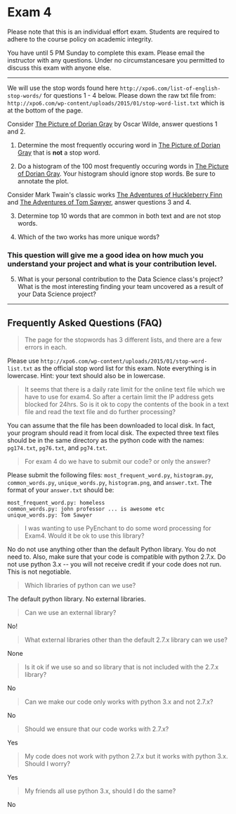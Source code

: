 
# Exam 4

Please note that this is an individual effort exam.  Students are required to adhere to the course policy on academic integrity.

You have until 5 PM Sunday to complete this exam.  Please email the instructor with any questions.  Under no circumstancesare you permitted to discuss this exam with anyone else.

---

We will use the stop words found here `http://xpo6.com/list-of-english-stop-words/` for questions 1 - 4 below.  Please down the raw txt file from: `http://xpo6.com/wp-content/uploads/2015/01/stop-word-list.txt` which is at the bottom of the page.

Consider [The Picture of Dorian Gray](https://www.gutenberg.org/cache/epub/174/pg174.txt) by Oscar Wilde, answer questions 1 and 2.

1. Determine the most frequently occuring word in [The Picture of Dorian Gray](https://www.gutenberg.org/cache/epub/174/pg174.txt) that is **not** a stop word.

2. Do a histogram of the 100 most frequently occuring words in [The Picture of Dorian Gray](https://www.gutenberg.org/cache/epub/174/pg174.txt).  Your histogram should ignore stop words.  Be sure to annotate the plot.

Consider Mark Twain's classic works [The Adventures of Huckleberry Finn](https://www.gutenberg.org/cache/epub/76/pg76.txt) and [The Adventures of Tom Sawyer](https://www.gutenberg.org/cache/epub/74/pg74.txt), answer questions 3 and 4.

3. Determine top 10 words that are common in both text and are not stop words.

4. Which of the two works has more unique words?

### This question will give me a good idea on how much you understand your project and what is your contribution level.

5. What is your personal contribution to the Data Science class's project? What is the most interesting finding your team uncovered as a result of your Data Science project?

---

## Frequently Asked Questions (FAQ)

> The page for the stopwords has 3 different lists, and there are a few errors in each.

Please use `http://xpo6.com/wp-content/uploads/2015/01/stop-word-list.txt` as the official stop word list for this exam.  Note everything is in lowercase.  Hint: your text should also be in lowercase.

> It seems that there is a daily rate limit for the online text file which we have to use for exam4. So after a certain limit the IP address gets blocked for 24hrs. So is it ok to copy the contents of the book in a text file and read the text file and do further processing?

You can assume that the file has been downloaded to local disk.  In fact, your program should read it from local disk.  The expected three text files should be in the same directory as the python code with the names: `pg174.txt`, `pg76.txt`, and `pg74.txt`. 

> For exam 4 do we have to submit our code? or only the answer? 

Please submit the following files: `most_frequent_word.py`, `histogram.py`, `common_words.py`, `unique_words.py`, `histogram.png`, and `answer.txt`. The format of your `answer.txt` should be:

```
most_frequent_word.py: homeless
common_words.py: john professor ... is awesome etc
unique_words.py: Tom Sawyer
``` 

> I was wanting to use PyEnchant to do some word processing for Exam4.  Would it be ok to use this library?

No do not use anything other than the default Python library.  You do not need to.  Also, make sure that your code is compatible with python 2.7.x.  Do not use python 3.x -- you will not receive credit if your code does not run.  This is not negotiable.

> Which libraries of python can we use?

The default python library. No external libraries.

> Can we use an external library?

No!

> What external libraries other than the default 2.7.x library can we use?

None

> Is it ok if we use so and so library that is not included with the 2.7.x library?

No

> Can we make our code only works with python 3.x and not 2.7.x?

No

> Should we ensure that our code works with 2.7.x?

Yes

> My code does not work with python 2.7.x but it works with python 3.x.  Should I worry?

Yes

> My friends all use python 3.x, should I do the same?

No


